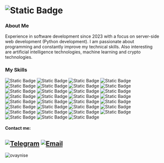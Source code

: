 # <img alt="Static Badge" src="https://img.shields.io/badge/Python-Developer-blue?logo=python&logoColor=white">


### About Me
Experience in software development since 2023 with a focus on server-side web development (Python development). I am passionate about programming and constantly improve my technical skills.
Also interesting are artificial intelligence technologies, machine learning and crypto technologies.



### My Skills
![Static Badge](https://img.shields.io/badge/Python-%2363696f?logo=python&logoColor=white)
![Static Badge](https://img.shields.io/badge/Django-%2363696f?logo=django)
![Static Badge](https://img.shields.io/badge/Docker-%2363696f?logo=docker)
![Static Badge](https://img.shields.io/badge/PostgreSQL-%2363696f?logo=postgresql&logoColor=white)
![Static Badge](https://img.shields.io/badge/Aiogram-%2363696f?logoColor=white)
![Static Badge](https://img.shields.io/badge/HTML-%2363696f?logo=html5)
![Static Badge](https://img.shields.io/badge/CSS-%2363696f?logo=css3&logoColor=white)
![Static Badge](https://img.shields.io/badge/Celery-%2363696f?logo=celery&logoColor=white)
![Static Badge](https://img.shields.io/badge/pytest-%2363696f?logo=pytest)
![Static Badge](https://img.shields.io/badge/Django%20REST%20Framework-%2363696f?logoColor=white)
![Static Badge](https://img.shields.io/badge/Gunicorn-%2363696f?logo=gunicorn&logoColor=white)
![Static Badge](https://img.shields.io/badge/nginx-%2363696f?logo=nginx&logoColor=white)
![Static Badge](https://img.shields.io/badge/MySQL-%2363696f?logo=MySQL&logoColor=white)
![Static Badge](https://img.shields.io/badge/SQLite-%2363696f?logo=sqlite&logoColor=white)
![Static Badge](https://img.shields.io/badge/json-%2363696f?logo=json&logoColor=white)
![Static Badge](https://img.shields.io/badge/GitHub-%2363696f?logo=github&logoColor=white)
![Static Badge](https://img.shields.io/badge/GitHubActions-%2363696f?logo=githubactions&logoColor=white)
![Static Badge](https://img.shields.io/badge/Bootstrap-%2363696f?logo=bootstrap&logoColor=white)
![Static Badge](https://img.shields.io/badge/asyncio-%2363696f?logoColor=white)
![Static Badge](https://img.shields.io/badge/Telebot-%2363696f?logoColor=white)
![Static Badge](https://img.shields.io/badge/SQLAlchemy-%2363696f?logo=sqlalchemy)
![Static Badge](https://img.shields.io/badge/Redis-%2363696f?logo=redis)
![Static Badge](https://img.shields.io/badge/OpenAI-%2363696f?logo=openai)
![Static Badge](https://img.shields.io/badge/docker%20compose-%2363696f?logo=docker&logoColor=white)
![Static Badge](https://img.shields.io/badge/IDE%20PyCharm-%2363696f?logo=pycharm)
![Static Badge](https://img.shields.io/badge/pydantic-%2363696f?logo=pydantic)
![Static Badge](https://img.shields.io/badge/FastAPI-%2363696f?logo=fastapi)
![Static Badge](https://img.shields.io/badge/unittest-%2363696f?logo=unittest)
![Static Badge](https://img.shields.io/badge/CI%2FCD-%2363696f?logo=CI%2FCD)
![Static Badge](https://img.shields.io/badge/Yandex%20Cloud%20Server-%2363696f?logo=yandexcloud)
![Static Badge](https://img.shields.io/badge/ton%20blockchain-%2363696f?logo=ton)







#### Contact me:
[![Telegram](https://img.shields.io/badge/Telegram-%2330b1d6?logo=telegram&logoColor=white)](https://t.me/tonpyth)
[![Email](https://img.shields.io/badge/ovaynise%40icloud.com-%23e1e6e8?logo=gmail&logoColor=blue)](mailto:ovaynise@icloud.com)
----
<p align=left> <img src=https://komarev.com/ghpvc/?username=ovaynise alt=ovaynise /> </p>



